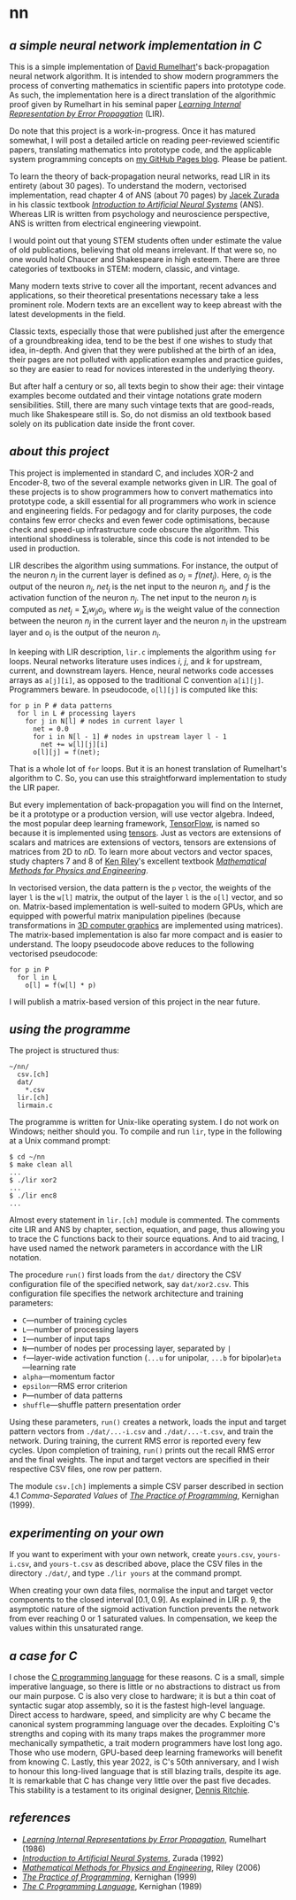 # nn
## *a simple neural network implementation in C*

This is a simple implementation of [David Rumelhart](https://en.wikipedia.org/wiki/David_Rumelhart)'s back-propagation neural network algorithm. It is intended to show modern programmers the process of converting mathematics in scientific papers into prototype code. As such, the implementation here is a direct translation of the algorithmic proof given by Rumelhart in his seminal paper [*Learning Internal Representation by Error Propagation*](https://www.gwern.net/docs/ai/nn/1986-rumelhart.pdf) (LIR).

Do note that this project is a work-in-progress. Once it has matured somewhat, I will post a detailed article on reading peer-reviewed scientific papers, translating mathematics into prototype code, and the applicable system programming concepts on [my GitHub Pages blog](https://amenzwa.github.io). Please be patient.

To learn the theory of back-propagation neural networks, read LIR in its entirety (about 30 pages). To understand the modern, vectorised implementation, read chapter 4 of ANS (about 70 pages) by [Jacek Zurada](https://en.wikipedia.org/wiki/Jacek_M._Zurada) in his classic textbook [*Introduction to Artificial Neural Systems*](https://www.amazon.com/Introduction-Artificial-Neural-Systems-Zurada/dp/053495460X) (ANS). Whereas LIR is written from psychology and neuroscience perspective, ANS is written from electrical engineering viewpoint.

I would point out that young STEM students often under estimate the value of old publications, believing that old means irrelevant. If that were so, no one would hold Chaucer and Shakespeare in high esteem. There are three categories of textbooks in STEM: modern, classic, and vintage.

Many modern texts strive to cover all the important, recent advances and applications, so their theoretical presentations necessary take a less prominent role. Modern texts are an excellent way to keep abreast with the latest developments in the field.

Classic texts, especially those that were published just after the emergence of a groundbreaking idea, tend to be the best if one wishes to study that idea, in-depth. And given that they were published at the birth of an idea, their pages are not polluted with application examples and practice guides, so they are easier to read for novices interested in the underlying theory.

But after half a century or so, all texts begin to show their age: their vintage examples become outdated and their vintage notations grate modern sensibilities. Still, there are many such vintage texts that are good-reads, much like Shakespeare still is. So, do not dismiss an old textbook based solely on its publication date inside the front cover.

## *about this project*

This project is implemented in standard C, and includes XOR-2 and Encoder-8, two of the several example networks given in LIR. The goal of these projects is to show programmers how to convert mathematics into prototype code, a skill essential for all programmers who work in science and engineering fields. For pedagogy and for clarity purposes, the code contains few error checks and even fewer code optimisations, because check and speed-up infrastructure code obscure the algorithm. This intentional shoddiness is tolerable, since this code is not intended to be used in production.

LIR describes the algorithm using summations. For instance, the output of the neuron $n_j$ in the current layer is defined as $o_j = f(net_j)$. Here, $o_j$ is the output of the neuron $n_j$, $net_j$ is the net input to the neuron $n_j$, and $f$ is the activation function of the neuron $n_j$. The net input to the neuron $n_j$ is computed as $net_j = ∑_i w_{ji} o_i$, where $w_{ji}$ is the weight value of the connection between the neuron $n_j$ in the current layer and the neuron $n_i$ in the upstream layer and $o_i$ is the output of the neuron $n_i$.

In keeping with LIR description, `lir.c` implements the algorithm using `for` loops. Neural networks literature uses indices $i$, $j$, and $k$ for upstream, current, and downstream layers. Hence, neural networks code accesses arrays as `a[j][i]`, as opposed to the traditional C convention `a[i][j]`. Programmers beware. In pseudocode, `o[l][j]` is computed like this:

```pseudocode
for p in P # data patterns
  for l in L # processing layers
    for j in N[l] # nodes in current layer l
      net = 0.0
      for i in N[l - 1] # nodes in upstream layer l - 1
        net += w[l][j][i]
      o[l][j] = f(net);
```

That is a whole lot of `for` loops. But it is an honest translation of Rumelhart's algorithm to C. So, you can use this straightforward implementation to study the LIR paper.

But every implementation of back-propagation you will find on the Internet, be it a prototype or a production version, will use vector algebra. Indeed, the most popular deep learning framework, [TensorFlow](https://www.tensorflow.org/), is named so because it is implemented using [tensors](https://en.wikipedia.org/wiki/Tensor). Just as vectors are extensions of scalars and matrices are extensions of vectors, tensors are extensions of matrices from 2D to $n$D. To learn more about vectors and vector spaces, study chapters 7 and 8 of [Ken Riley](https://en.wikipedia.org/wiki/Ken_Riley_(physicist))'s excellent textbook [*Mathematical Methods for Physics and Engineering*](https://www.amazon.com/Mathematical-Methods-Physics-Engineering-Comprehensive/dp/0521679710).

In vectorised version, the data pattern is the `p` vector, the weights of the layer `l` is the `w[l]` matrix, the output of the layer `l` is the `o[l]` vector, and so on. Matrix-based implementation is well-suited to modern GPUs, which are equipped with powerful matrix manipulation pipelines (because transformations in [3D computer graphics](https://en.wikipedia.org/wiki/Transformation_matrix#Examples_in_3D_computer_graphics) are implemented using matrices). The matrix-based implementation is also far more compact and is easier to understand. The loopy pseudocode above reduces to the following vectorised pseudocode:

```pseudocode
for p in P
  for l in L
    o[l] = f(w[l] * p)
```

I will publish a matrix-based version of this project in the near future.

## *using the programme*

The project is structured thus:

```pseudocode
~/nn/
  csv.[ch]
  dat/
    *.csv
  lir.[ch]
  lirmain.c
```

The programme is written for Unix-like operating system. I do not work on Windows; neither should you. To compile and run `lir`, type in the following at a Unix command prompt:

```shell
$ cd ~/nn
$ make clean all
...
$ ./lir xor2
...
$ ./lir enc8
...
```

Almost every statement in `lir.[ch]` module is commented. The comments cite LIR and ANS by chapter, section, equation, and page, thus allowing you to trace the C functions back to their source equations. And to aid tracing, I have used named the network parameters in accordance with the LIR notation.

The procedure `run()` first loads from the `dat/` directory the CSV configuration file of the specified network, say `dat/xor2.csv`. This configuration file specifies the network architecture and training parameters:

- `C`—number of training cycles
- `L`—number of processing layers
- `I`—number of input taps
- `N`—number of nodes per processing layer, separated by `|`
- `f`—layer-wide activation function (`...u` for unipolar, `...b` for bipolar)`eta`—learning rate
- `alpha`—momentum factor
- `epsilon`—RMS error criterion
- `P`—number of data patterns
- `shuffle`—shuffle pattern presentation order

Using these parameters, `run()` creates a network, loads the input and target pattern vectors from `./dat/...-i.csv` and `./dat/...-t.csv`, and train the network. During training, the current RMS error is reported every few cycles. Upon completion of training, `run()` prints out the recall RMS error and the final weights. The input and target vectors are specified in their respective CSV files, one row per pattern.

The module `csv.[ch]` implements a simple CSV parser described in section 4.1 *Comma-Separated Values* of [*The Practice of Programming*](https://www.amazon.com/Practice-Programming-Addison-Wesley-Professional-Computing/dp/020161586X), Kernighan (1999).

## *experimenting on your own*

If you want to experiment with your own network, create `yours.csv`, `yours-i.csv`, and `yours-t.csv` as described above, place the CSV files in the directory `./dat/`, and type `./lir yours` at the command prompt.

When creating your own data files, normalise the input and target vector components to the closed interval $[0.1, 0.9]$. As explained in LIR p. 9, the asymptotic nature of the sigmoid activation function prevents the network from ever reaching $0$ or $1$ saturated values. In compensation, we keep the values within this unsaturated range.

## *a case for C*

I chose the [C programming language](https://en.wikipedia.org/wiki/C_(programming_language)) for these reasons. C is a small, simple imperative language, so there is little or no abstractions to distract us from our main purpose. C is also very close to hardware; it is but a thin coat of syntactic sugar atop assembly, so it is the fastest high-level language. Direct access to hardware, speed, and simplicity are why C became the canonical system programming language over the decades. Exploiting C's strengths and coping with its many traps makes the programmer more mechanically sympathetic, a trait modern programmers have lost long ago. Those who use modern, GPU-based deep learning frameworks will benefit from knowing C. Lastly, this year 2022, is C's 50th anniversary, and I wish to honour this long-lived language that is still blazing trails, despite its age. It is remarkable that C has change very little over the past five decades. This stability is a testament to its original designer, [Dennis Ritchie](https://en.wikipedia.org/wiki/Dennis_Ritchie).

## *references*

- [*Learning Internal Representations by Error Propagation*](https://www.gwern.net/docs/ai/nn/1986-rumelhart.pdf), Rumelhart (1986)
- [*Introduction to Artificial Neural Systems*](https://www.amazon.com/Introduction-Artificial-Neural-Systems-Zurada/dp/053495460X), Zurada (1992)
- [*Mathematical Methods for Physics and Engineering*](https://www.amazon.com/Mathematical-Methods-Physics-Engineering-Comprehensive-ebook/dp/B00AKE1QJU), Riley (2006)
- [*The Practice of Programming*](https://www.amazon.com/Practice-Programming-Addison-Wesley-Professional-Computing/dp/020161586X), Kernighan (1999)
- [*The C Programming Language*](https://www.amazon.com/Programming-Language-2nd-Brian-Kernighan/dp/0131103628/ref=sr_1_1?keywords=c+programming+language&qid=1664230233&qu=eyJxc2MiOiIzLjc0IiwicXNhIjoiMy4wMCIsInFzcCI6IjIuOTIifQ%3D%3D&sprefix=c+programmin%2Caps%2C56&sr=8-1), Kernighan (1989)
